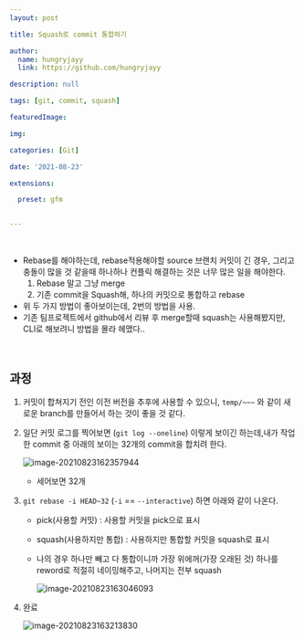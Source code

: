 ```yaml
---
layout: post

title: Squash로 commit 통합하기

author: 
  name: hungryjayy
  link: https://github.com/hungryjayy

description: null

tags: [git, commit, squash]

featuredImage: 

img: 

categories: [Git]

date: '2021-08-23'

extensions:

  preset: gfm


---
```


<br>

* Rebase를 해야하는데, rebase적용해야할 source 브랜치 커밋이 긴 경우, 그리고 충돌이 많을 것 같을때 하나하나 컨플릭 해결하는 것은 너무 많은 일을 해야한다.
  1. Rebase 말고 그냥 merge
  2. 기존 commit을 Squash해, 하나의 커밋으로 통합하고 rebase
* 위 두 가지 방법이 좋아보이는데, 2번의 방법을 사용.
* 기존 팀프로젝트에서 github에서 리뷰 후 merge할때 squash는 사용해봤지만, CLI로 해보려니 방법을 몰라 헤맸다..

<br>

## 과정

1. 커밋이 합쳐지기 전인 이전 버전을 추후에 사용할 수 있으니, `temp/~~~` 와 같이 새로운 branch를 만들어서 하는 것이 좋을 것 같다.

2. 일단 커밋 로그를 찍어보면 (`git log --oneline`) 이렇게 보이긴 하는데,내가 작업한 commit 중 아래의 보이는 32개의 commit을 합치려 한다.

   ![image-20210823162357944](https://hungryjayy.github.io/assets/img/Git/commit_oneline.png) 

   - 세어보면 32개

3. `git rebase -i HEAD~32` (`-i` == `--interactive`) 하면 아래와 같이 나온다.

   * pick(사용할 커밋) : 사용할 커밋을 pick으로 표시

   * squash(사용하지만 통합) : 사용하지만 통합할 커밋을 squash로 표시

   * 나의 경우 하나만 빼고 다 통합이니까 가장 위에꺼(가장 오래된 것) 하나를 reword로 적절히 네이밍해주고, 나머지는 전부 squash

     ![image-20210823163046093](https://hungryjayy.github.io/assets/img/Git/edit_message.png) 

4. 완료

   ![image-20210823163213830](https://hungryjayy.github.io/assets/img/Git/squash_done.png) 

<br><br>
